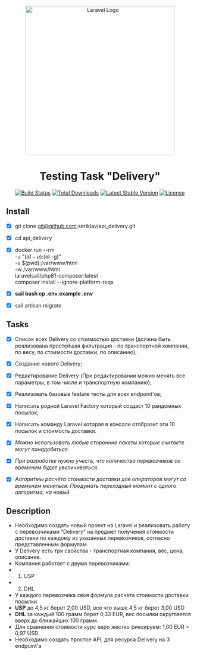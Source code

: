 <p align="center"><a href="https://laravel.com" target="_blank"><img src="https://raw.githubusercontent.com/laravel/art/master/logo-lockup/5%20SVG/2%20CMYK/1%20Full%20Color/laravel-logolockup-cmyk-red.svg" width="400" alt="Laravel Logo"></a></p>
<h1 style="text-align: center">Testing Task "Delivery"</h1>

<p align="center">
<a href="https://travis-ci.org/laravel/framework"><img src="https://travis-ci.org/laravel/framework.svg" alt="Build Status"></a>
<a href="https://packagist.org/packages/laravel/framework"><img src="https://img.shields.io/packagist/dt/laravel/framework" alt="Total Downloads"></a>
<a href="https://packagist.org/packages/laravel/framework"><img src="https://img.shields.io/packagist/v/laravel/framework" alt="Latest Stable Version"></a>
<a href="https://packagist.org/packages/laravel/framework"><img src="https://img.shields.io/packagist/l/laravel/framework" alt="License"></a>
</p>


## Install
- [x] git clone git@github.com:seriklav/api_delivery.git
- [x] cd api_delivery
- [x] docker run --rm \
  -u "$(id -u):$(id -g)" \
  -v $(pwd):/var/www/html \
  -w /var/www/html \
  laravelsail/php81-composer:latest \
  composer install --ignore-platform-reqs
- [x] **sail bash cp .env.example .env**
- [x] sail artisan migrate


## Tasks
- [x] Список всех Delivery со стоимостью доставки (должна быть реализована простейшая фильтрация - по транспортной компании, по весу, по стоимости доставки, по описанию);
- [x] Создание нового Delivery;
- [x] Редактирование Delivery (При редактировании можно менять все параметры, в том числе и транспортную компанию);
- [x] Реализовать базовые feature тесты для всех endpoint'ов;
- [x] Написать родной Laravel Factory который создаст 10 рандомных посылок;
- [x] Написать команду Laravel которая в консоли отобразит эти 10 посылок и стоимость доставки.
- [x] *Можно использовать любые сторонние пакеты которые считаете могут понадобиться.*
- [x] *При разработке нужно учесть, что количество перевозчиков со временем будет увеличиваться.*
- [x] *Алгоритмы расчёта стоимости доставки для операторов могут со временем меняться. Продумать переходный момент с одного алгоритма, на новый.*



## Description
- Необходимо создать новый проект на Laravel и реализовать работу с перевозчиками “Delivery” на предмет получения стоимости доставки по каждому из указанных перевозчиков, согласно представленным формулам. 
- У Delivery есть три свойства - транспортная компания, вес, цена, описание. 
- Компания работает с двумя перевозчиками: 
- 1. USP
- 2. DHL 
- У каждого перевозчика своя формула расчета стоимости доставки посылки 
- **USP** до 4,5 кг берет 2,00 USD, все что выше 4,5 кг берет 3,00 USD 
- **DHL** за каждый 100 грамм берет 0,33 EUR, вес посылки округляется вверх до ближайших 100 грамм. 
- Для сравнения стоимости курс евро жестко фиксируем: 1,00 EUR = 0,97 USD. 
- Необходимо создать простое API, для ресурса Delivery на 3 endpoint'a